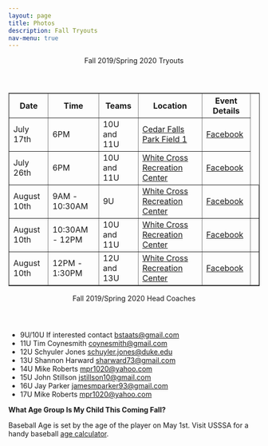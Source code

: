 ```yaml
---
layout: page
title: Photos
description: Fall Tryouts
nav-menu: true
---
```


<!-- Main -->
<div id="main">

<div class="content">
<div class="inner">

<header class="major">
Fall 2019/Spring 2020 Tryouts
</header>
<table border="1" summary="Upcoming tryouts">
<tr><th>Date</th><th>Time</th><th>Teams</th><th>Location</th><th>Event Details</th></tr>
<tr><td>July 17th</td><td>6PM</td><td>10U and 11U</td><td><a target="_blank" href="https://goo.gl/maps/Mp1waqudKpzbZAk58">Cedar Falls Park Field 1</a></td><td><a target="_blank" class="icon alt fa-facebook" href="https://www.facebook.com/events/628721137863069/"><span class="label">Facebook</span></a></td></tr>
<tr><td>July 26th</td><td>6PM</td><td>10U and 11U</td><td><a target="_blank" href="https://goo.gl/maps/qXiQJsRnFWWXumu17">White Cross Recreation Center</a></td><td><a target="_blank" class="icon alt fa-facebook" href="https://www.facebook.com/events/1310553869121972/"><span class="label">Facebook</span></a></td></tr>
<tr><td>August 10th</td><td>9AM - 10:30AM</td><td>9U</td><td><a target="_blank" href="https://goo.gl/maps/qXiQJsRnFWWXumu17">White Cross Recreation Center</a></td><td><a target="_blank" class="icon alt fa-facebook" href="https://www.facebook.com/events/431372297463352/"><span class="label">Facebook</span></a></td><td></td></tr>
<tr><td>August 10th</td><td>10:30AM - 12PM</td><td>10U and 11U</td><td><a target="_blank" href="https://goo.gl/maps/qXiQJsRnFWWXumu17">White Cross Recreation Center</a></td><td><a target="_blank" class="icon alt fa-facebook" href="https://www.facebook.com/events/414945809229219/"><span class="label">Facebook</span></a></td><td></td></tr>
<tr><td>August 10th</td><td>12PM - 1:30PM</td><td>12U and 13U</td><td><a target="_blank" href="https://goo.gl/maps/qXiQJsRnFWWXumu17">White Cross Recreation Center</a></td><td><a target="_blank" class="icon alt fa-facebook" href="https://www.facebook.com/events/393726264591532/"><span class="label">Facebook</span></a></td><td></td></tr>
</table>

<header class="major">
Fall 2019/Spring 2020 Head Coaches
</header>
<ul>
<li>9U/10U If interested contact <a href="mailto:bstaats@gmail.com">bstaats@gmail.com</a></li>
<li>11U Tim Coynesmith     <a href="mailto:coynesmith@gmail.com">coynesmith@gmail.com</a></li>
<li>12U Schyuler Jones     <a href="mailto:schuyler.jones@duke.edu">schuyler.jones@duke.edu</a></li>
<li>13U Shannon Harward    <a href="mailto:sharward73@gmail.com">sharward73@gmail.com</a></li>
<li>14U Mike Roberts     <a href="mailto:mpr1020@yahoo.com">mpr1020@yahoo.com</a></li>
<li>15U John Stillson     <a href="mailto:jstillson10@gmail.com">jstillson10@gmail.com</a></li>
<li>16U Jay Parker     <a href="mailto:jamesmparker93@gmail.com">jamesmparker93@gmail.com</a></li>
<li>17U Mike Roberts     <a href="mailto:mpr1020@yahoo.com">mpr1020@yahoo.com</a></li>
</ul>

<p><strong>What Age Group Is My Child This Coming Fall?</strong></p>
<p>Baseball Age is set by the age of the player on May 1st. Visit USSSA for a handy baseball <a target="_blank" href="http://www.usssa.com/baseball/AgeCalculator/">age calculator</a>.</p>
</div>

</div>

